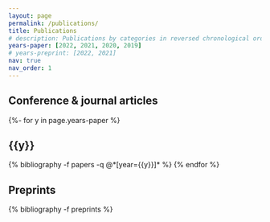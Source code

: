 ```yaml
---
layout: page
permalink: /publications/
title: Publications
# description: Publications by categories in reversed chronological order.
years-paper: [2022, 2021, 2020, 2019]
# years-preprint: [2022, 2021]
nav: true
nav_order: 1
---
```

<!-- _pages/publications.md -->
<div class="publications">

<h2>Conference & journal articles</h2>

{%- for y in page.years-paper %}
  <h2 class="year">{{y}}</h2>
  {% bibliography -f papers -q @*[year={{y}}]* %}
{% endfor %}

</div>

<div class="publications">

<h2>Preprints</h2>

{% bibliography -f preprints %}

</div>
